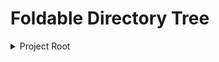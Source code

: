 # Foldable Directory Tree

<details>
<summary>Project Root</summary>

- .docs/ (8 files)
- .github/ (1 file)
- .vscode/ (4 files, 3 in extension/)
- deploy.ps1
- finder.bat
- finder.py
- orphans.bat
- partials/ (1 file)
- public/ (see below)
- scan-orphans.py
- tailwind/ (6 files)
- tools/ (7 files)
- vscode-extensions.txt
- Xfer.txt

<details>
<summary>public/</summary>

- alpha/ (21 files/folders)
  - about.html (Calls 2 JS, references 0 CSS, 0 fragments)
  - create-exercises.html (Calls 2 JS)
  - create-lessons.html (Calls 2 JS)
  - create-scales.html (Calls 7 JS)
  - ...
  - fragments/ (13 files)
  - scripts/ (multiple JS files)
  - site.css
  - styles/ (1 file)
  - ...
- beta/ (1 file)
- daisy/ (0 files)
- prototype/ (18 files/folders)
  - scripts/ (13 JS files)
  - data/ (11 JSON files)
  - fragments/ (2 files)
  - ...
  </details>

</details>

<!-- Add more details as needed for other folders -->
